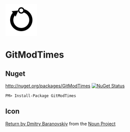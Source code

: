 ![Icon](https://raw.githubusercontent.com/SimonCropp/GitModTimes/master/src/icon.png)


# GitModTimes


## Nuget

http://nuget.org/packages/GitModTimes [![NuGet Status](http://img.shields.io/nuget/v/GitModTimes.svg?style=flat)](https://www.nuget.org/packages/GitModTimes/)

    PM> Install-Package GitModTimes


## Icon

[Return by Dmitry Baranovskiy](https://thenounproject.com/search/?q=git&i=60037) from the [Noun Project](https://thenounproject.com/)